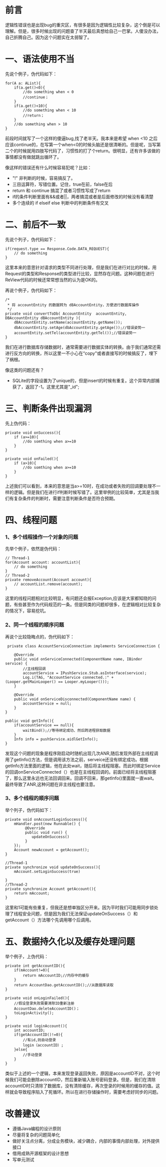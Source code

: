 # 前言

逻辑性错误也是出现bug的重灾区，有很多是因为逻辑性比较复杂，这个倒是可以理解。但是，很多时候出现的问题查了半天最后真想给自己一巴掌。人傻没办法，自己折腾自己。因为这个问题实在太弱智了。

# 一、语法使用不当

先说个例子，伪代码如下：

	for(A a: AList){
		if(a.get()<0){
			//do something when < 0
			//continue；
		}
		if(a.get()<10){
			//do something when < 10
			//return；
		}
		//do something when > 10
	}
前段时间就写了一个这样的傻逼bug,找了老半天。我本来是希望 when <10 之后应该continue的，在写第一个when<0的时候头脑还是很清晰的。但是呢，当写第二个的时候就用四肢写代码了，习惯性的打了个return。很明显，还有许多该做的事情都没有做就跳出循环了。

像这样的错误还有什么时候容易犯呢？比如：

+ "!" 非判断的时候，容易搞反了。
+ 三目运算符，写错位置。记住，true在前，false在后
+ return 和 continue 搞混了或者习惯性写成了return
+ if的条件判断里面有&&或者||，两者搞混或者是后面修改的时候没有看清楚
+ 多个连续的 if elseif else 判断中的判断条件有交叉

# 二、前后不一致

先说个列子，伪代码如下：

	if(request.type == Response.Code.DATA_REQUEST){
		// do something
	}

这里本来的意思针对请求的类型不同进行处理，但是我们在进行对比的时候，用Request的类型和Response的类型进行比较，显然存在问题。这种问题在进行ReView代码的时候还常常想当然的认为是OK的。

再说个例子，伪代码如下：

	/*
     * 将 accountEntity 的数据转为 dBAccountEntity，方便进行数据库操作
     */
	private void convertToDb( AccountEntity  accountEntity, DBAccountEntity dBAccountEntity ){
		dBAccountEntity.setName(accountEntity.getName());
        dbAccountEntity.setAge(dbAccountEntity.getAge());//错误姿势一
		accountEntity.setTel(accountEntity.getTel());//错误姿势一
	}
我们在进行数据库存储数据时，通常需要进行数据实体的转换。由于我们通常还需进行反方向的转换，所以这里一不小心在“copy"或者直接写的时候搞反了，埋下了祸根。

像这类的问题还有？

+ SQLite的字段设置为了unique的，但是insert的时候有重复。这个异常内部捕获了，返回了-1。这里尤其是"_id";


# 三、判断条件出现漏洞

先上伪代码：

    private void onSuccess(){
		if (a>=10){
			//do somthing when a>=10
    	}
	}
	
    private void onFailed(){
		if (a>10){
			//do somthing when a>=10
    	}
	}

上述我们可以看到，本来的意思是当a>=10时，在成功或者失败的回调要处理不一样的逻辑。但是我们在进行if判断时候写错了。这里举例的比较简单，尤其是当我们有复杂条件的判断时，需要注意判断条件是否符合预期。

# 四、线程问题

### 1、多个线程操作一个对象的问题
先举个例子，依然是伪代码：

	// Thread-1
	for(Account account: accountList){
		// do something
	}
	// Thread-2
    private removeAccount(Account account){
		// accountList.remove(account);
	}

这里的线程问题相对比较明显，有问题还会报Exception,应该是大家都知晓的问题，有些甚至作为代码规范的一条。但是同类的问题却很多，在逻辑相对比较复杂的情况下，容易挖坑。

### 2、同一个线程的顺序问题

再说个比较隐晦点的，伪代码如下：
	
	 private class AccountServiceConnection implements ServiceConnection {

        @Override
        public void onServiceConnected(ComponentName name, IBinder service) {
			//主线程回调
            accountService = IPushService.Stub.asInterface(service);
            Log.i(TAG, "AccountService connected.:" + (Looper.getMainLooper() == Looper.myLooper()));
        }

        @Override
        public void onServiceDisconnected(ComponentName name) {
            accountService = null;
        }
    }
	
    public void getInfo(){
		if(accountService == null){
			waitBind();//等待绑定成功、然后跨进程获取数据
		}
		Info info = pushService.aidlGetInfo();
	}
    
发现这个问题的现象是程序刚启动时随机出现几次ANR,随后发现外部在主线程调用了getInfo()方法，但是调用该方法之前，serveice还没有绑定成功。根据getInfo方法里面的逻辑，他在此处wait，随后将主线程阻塞。而此时绑定Service的回调onServiceConnected（）也是在主线程回调的。前面已经将主线程阻塞了，那么这里永远也无法回调回来。回调不回来，那getInfo()里面就一直wait。最终导致了ANR,这种问题在非主线程也要注意。

### 3、多个线程的顺序问题
举个列子，伪代码如下：

	
    private void onAccountLoginSuccess(){
		mHandler.post(new Runnable() {
             @Override
             public void run() {
                updateOnSuccess()
             }
        });
		Account newAccount = getAccount();
	}

	//Thread-1
	private synchronize void updateOnSuccess(){
		mAccount.setLoginSuccess(true)
		
	}
	//Thread-2
	private synchronize Account getAccount(){
		return mAccount;
	}

这里和1可能有些重复，但我还是想单独区分开来。因为平时我们可能用同步锁处理了线程安全问题，但是因为我们无法保证updateOnSuccess（）和getAccount（）方法哪个先调用哪个后调用。

#  五、数据持久化以及缓存处理问题
举个例子，上伪代码：

	private int getAccountID(){
		if(mAccount!=0){
			return mAccountID;//内存中的缓存
		}
		return AccountDao.getAccountID();//从数据库读取
	}

	private void onLoginFailed(){
		//假设登录失败需要清除ID重新注册
		AccountDao.deleteAccountID()；
		toLoginActivity();
	}

	private void loginAccount(){
		int accountID;
		if(getAccountID()!=0){
			//有id,则自动登录
			login（accountID）;
		}else{
			//手动登录
		}
	}

类似于上述的一个逻辑，本来发现登录返回失败，原因是accountID不对，这个时候我们可能会删除accountID，然后重新输入账号密码登录。但是，我们在清除accountID时只清除了数据库，没有清除缓存，再次登录的时候用的缓存的值。这样就会导致程序陷入了死循环。所以在进行存储操作时，需要考虑好同步的问题。


# 改善建议

+ 遵循Java编程的设计原则
+ 尽量将复杂的问题简单化
+ 做好关注点分离，分成业务模块，减少耦合，内部的事情内部处理，对外提供接口
+ 借用成熟开源框架的设计思想
+ 写单元测试


